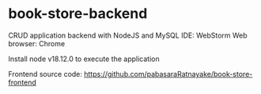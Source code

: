 # book-store-backend
CRUD application backend with NodeJS and MySQL
IDE: WebStorm
Web browser: Chrome

Install node v18.12.0 to execute the application

Frontend source code: https://github.com/pabasaraRatnayake/book-store-frontend
